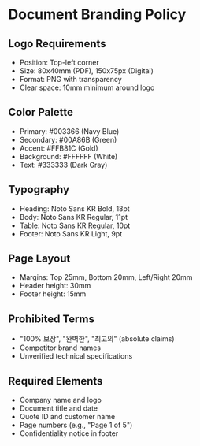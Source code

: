 # Document Branding Policy

## Logo Requirements
- Position: Top-left corner
- Size: 80x40mm (PDF), 150x75px (Digital)
- Format: PNG with transparency
- Clear space: 10mm minimum around logo

## Color Palette
- Primary: #003366 (Navy Blue)
- Secondary: #00A86B (Green)
- Accent: #FFB81C (Gold)
- Background: #FFFFFF (White)
- Text: #333333 (Dark Gray)

## Typography
- Heading: Noto Sans KR Bold, 18pt
- Body: Noto Sans KR Regular, 11pt
- Table: Noto Sans KR Regular, 10pt
- Footer: Noto Sans KR Light, 9pt

## Page Layout
- Margins: Top 25mm, Bottom 20mm, Left/Right 20mm
- Header height: 30mm
- Footer height: 15mm

## Prohibited Terms
- "100% 보장", "완벽한", "최고의" (absolute claims)
- Competitor brand names
- Unverified technical specifications

## Required Elements
- Company name and logo
- Document title and date
- Quote ID and customer name
- Page numbers (e.g., "Page 1 of 5")
- Confidentiality notice in footer
